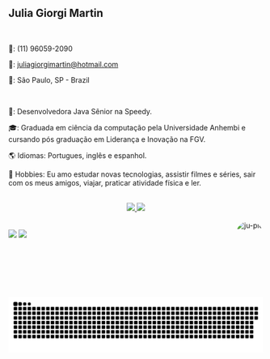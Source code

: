 ## Julia Giorgi Martin

<br>

📱: (11) 96059-2090

📧: juliagiorgimartin@hotmail.com

📍: São Paulo, SP - Brazil

<br>

🔭: Desenvolvedora Java Sênior na Speedy.

🎓: Graduada em ciência da computação pela Universidade Anhembi e cursando pós graduação em Liderança e Inovação na FGV.

🌎 Idiomas: Portugues, inglês e espanhol.

🎺 Hobbies: Eu amo estudar novas tecnologias, assistir filmes e séries, sair com os meus amigos, viajar, praticar atividade física e ler.

<br>

<div align="center">
  <a href="https://github.com/jugiorgi">
  <img height="180em" src="https://github-readme-stats.vercel.app/api?username=jugiorgi&show_icons=true&theme=dracula&include_all_commits=true&count_private=true"/>
  <img height="180em" src="https://github-readme-stats.vercel.app/api/top-langs/?username=jugiorgi&layout=compact&langs_count=7&theme=dracula"/>
</div>

<div style="display: inline_block"><br>
  <img align="right" alt="ju-pic" height="150" style="border-radius:50px;" src="https://media.discordapp.net/attachments/639956127056134178/890373478988013628/Publicacoes_Instagram_1_1.png?width=676&height=676">
</div>
  
<br>
 
<div> 
  <a href="https://instagram.com/jugiorgim" target="_blank"><img src="https://img.shields.io/badge/-Instagram-%23E4405F?style=for-the-badge&logo=instagram&logoColor=white" target="_blank"></a>
  <a href="https://www.linkedin.com/in/juliagiorgi" target="_blank"><img src="https://img.shields.io/badge/-LinkedIn-%230077B5?style=for-the-badge&logo=linkedin&logoColor=white" target="_blank"></a> 
 
  ![Snake animation](https://github.com/jugiorgi/jugiorgi/blob/output/github-contribution-grid-snake.svg)
 
</div>
